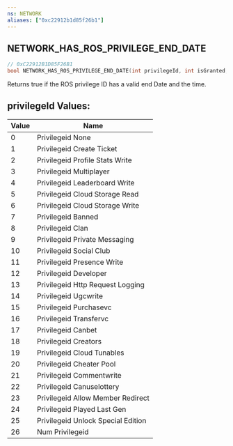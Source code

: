 ```yaml
---
ns: NETWORK
aliases: ["0xc22912b1d85f26b1"]
---
```

## NETWORK_HAS_ROS_PRIVILEGE_END_DATE

```c
// 0xC22912B1D85F26B1
bool NETWORK_HAS_ROS_PRIVILEGE_END_DATE(int privilegeId, int isGranted, Any* sDate);
```

Returns true if the ROS privilege ID has a valid end Date and the time.

## privilegeId Values:
| Value | Name |
| --- | --- |
| 0 | Privilegeid None |
| 1 | Privilegeid Create Ticket |
| 2 | Privilegeid Profile Stats Write |
| 3 | Privilegeid Multiplayer |
| 4 | Privilegeid Leaderboard Write |
| 5 | Privilegeid Cloud Storage Read |
| 6 | Privilegeid Cloud Storage Write |
| 7 | Privilegeid Banned |
| 8 | Privilegeid Clan |
| 9 | Privilegeid Private Messaging |
| 10 | Privilegeid Social Club |
| 11 | Privilegeid Presence Write |
| 12 | Privilegeid Developer |
| 13 | Privilegeid Http Request Logging |
| 14 | Privilegeid Ugcwrite |
| 15 | Privilegeid Purchasevc |
| 16 | Privilegeid Transfervc |
| 17 | Privilegeid Canbet |
| 18 | Privilegeid Creators |
| 19 | Privilegeid Cloud Tunables |
| 20 | Privilegeid Cheater Pool |
| 21 | Privilegeid Commentwrite |
| 22 | Privilegeid Canuselottery |
| 23 | Privilegeid Allow Member Redirect |
| 24 | Privilegeid Played Last Gen |
| 25 | Privilegeid Unlock Special Edition |
| 26 | Num Privilegeid |


